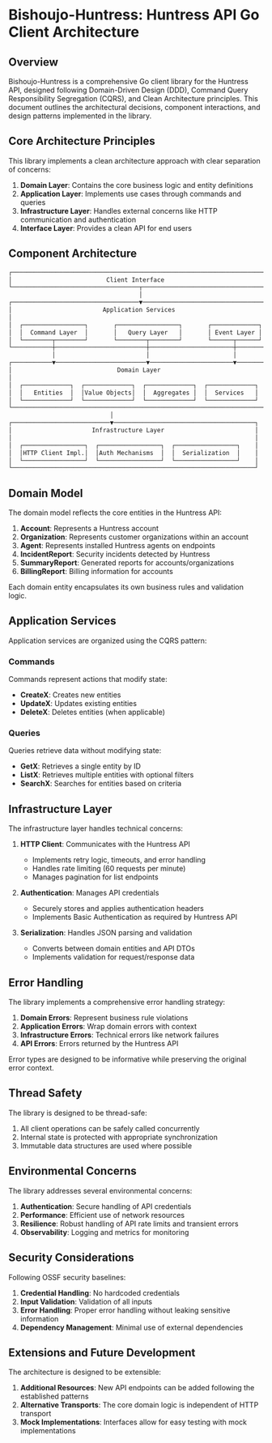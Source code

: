 # Bishoujo-Huntress: Huntress API Go Client Architecture

## Overview

Bishoujo-Huntress is a comprehensive Go client library for the Huntress API, designed following Domain-Driven Design (DDD), Command Query Responsibility Segregation (CQRS), and Clean Architecture principles. This document outlines the architectural decisions, component interactions, and design patterns implemented in the library.

## Core Architecture Principles

This library implements a clean architecture approach with clear separation of concerns:

1. **Domain Layer**: Contains the core business logic and entity definitions
2. **Application Layer**: Implements use cases through commands and queries
3. **Infrastructure Layer**: Handles external concerns like HTTP communication and authentication
4. **Interface Layer**: Provides a clean API for end users

## Component Architecture

```sh
┌─────────────────────────────────────────────────────────────────────┐
│                          Client Interface                           │
└───────────────────────────────────┬─────────────────────────────────┘
                                    │
┌───────────────────────────────────▼─────────────────────────────────┐
│                         Application Services                        │
│                                                                     │
│  ┌─────────────────┐       ┌─────────────────┐       ┌─────────────┐│
│  │  Command Layer  │       │   Query Layer   │       │ Event Layer ││
│  └────────┬────────┘       └────────┬────────┘       └──────┬──────┘│
└───────────┼─────────────────────────┼───────────────────────┼───────┘
            │                         │                       │
┌───────────▼─────────────────────────▼───────────────────────▼───────┐
│                             Domain Layer                            │
│                                                                     │
│  ┌─────────────┐  ┌─────────────┐  ┌─────────────┐  ┌─────────────┐ │
│  │   Entities  │  │Value Objects│  │  Aggregates │  │  Services   │ │
│  └─────────────┘  └─────────────┘  └─────────────┘  └─────────────┘ │
└─────────────────────────────────────────────────────────────────────┘
                            │
┌───────────────────────────▼───────────────────────────────────────┐
│                      Infrastructure Layer                         │
│                                                                   │
│  ┌─────────────────┐  ┌─────────────────┐  ┌─────────────────┐    │
│  │HTTP Client Impl.│  │Auth Mechanisms  │  │  Serialization  │    │
│  └─────────────────┘  └─────────────────┘  └─────────────────┘    │
└───────────────────────────────────────────────────────────────────┘
```

## Domain Model

The domain model reflects the core entities in the Huntress API:

1. **Account**: Represents a Huntress account
2. **Organization**: Represents customer organizations within an account
3. **Agent**: Represents installed Huntress agents on endpoints
4. **IncidentReport**: Security incidents detected by Huntress
5. **SummaryReport**: Generated reports for accounts/organizations
6. **BillingReport**: Billing information for accounts

Each domain entity encapsulates its own business rules and validation logic.

## Application Services

Application services are organized using the CQRS pattern:

### Commands

Commands represent actions that modify state:

- **CreateX**: Creates new entities
- **UpdateX**: Updates existing entities
- **DeleteX**: Deletes entities (when applicable)

### Queries

Queries retrieve data without modifying state:

- **GetX**: Retrieves a single entity by ID
- **ListX**: Retrieves multiple entities with optional filters
- **SearchX**: Searches for entities based on criteria

## Infrastructure Layer

The infrastructure layer handles technical concerns:

1. **HTTP Client**: Communicates with the Huntress API
   - Implements retry logic, timeouts, and error handling
   - Handles rate limiting (60 requests per minute)
   - Manages pagination for list endpoints

2. **Authentication**: Manages API credentials
   - Securely stores and applies authentication headers
   - Implements Basic Authentication as required by Huntress API

3. **Serialization**: Handles JSON parsing and validation
   - Converts between domain entities and API DTOs
   - Implements validation for request/response data

## Error Handling

The library implements a comprehensive error handling strategy:

1. **Domain Errors**: Represent business rule violations
2. **Application Errors**: Wrap domain errors with context
3. **Infrastructure Errors**: Technical errors like network failures
4. **API Errors**: Errors returned by the Huntress API

Error types are designed to be informative while preserving the original error context.

## Thread Safety

The library is designed to be thread-safe:

1. All client operations can be safely called concurrently
2. Internal state is protected with appropriate synchronization
3. Immutable data structures are used where possible

## Environmental Concerns

The library addresses several environmental concerns:

1. **Authentication**: Secure handling of API credentials
2. **Performance**: Efficient use of network resources
3. **Resilience**: Robust handling of API rate limits and transient errors
4. **Observability**: Logging and metrics for monitoring

## Security Considerations

Following OSSF security baselines:

1. **Credential Handling**: No hardcoded credentials
2. **Input Validation**: Validation of all inputs
3. **Error Handling**: Proper error handling without leaking sensitive information
4. **Dependency Management**: Minimal use of external dependencies

## Extensions and Future Development

The architecture is designed to be extensible:

1. **Additional Resources**: New API endpoints can be added following the established patterns
2. **Alternative Transports**: The core domain logic is independent of HTTP transport
3. **Mock Implementations**: Interfaces allow for easy testing with mock implementations
